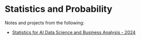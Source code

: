 # Statistics and Probability

Notes and projects from the following: 
* [Statistics for AI Data Science and Business Analysis - 2024](https://www.udemy.com/course/statistics-probability-for-data-science)